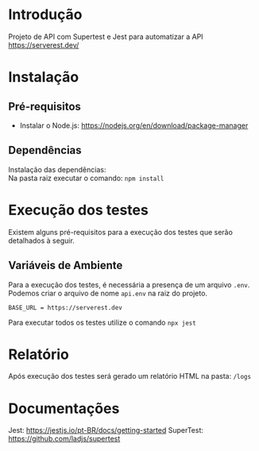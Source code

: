 # Introdução  
Projeto de API com Supertest e Jest para automatizar a API https://serverest.dev/

# Instalação  
## Pré-requisitos  
* Instalar o Node.js: https://nodejs.org/en/download/package-manager  

## Dependências  
Instalação das dependências:  
Na pasta raiz executar o comando: `npm install`  

# Execução dos testes  
Existem alguns pré-requisitos para a execução dos testes que serão detalhados à seguir.  

## Variáveis de Ambiente
Para a execução dos testes, é necessária a presença de um arquivo `.env`.  
Podemos criar o arquivo de nome `api.env` na raiz do projeto.  
```
BASE_URL = https://serverest.dev
```

Para executar todos os testes utilize o comando `npx jest` 

# Relatório  
Após execução dos testes será gerado um relatório HTML na pasta: `/logs` 

# Documentações
Jest: https://jestjs.io/pt-BR/docs/getting-started
SuperTest: https://github.com/ladjs/supertest